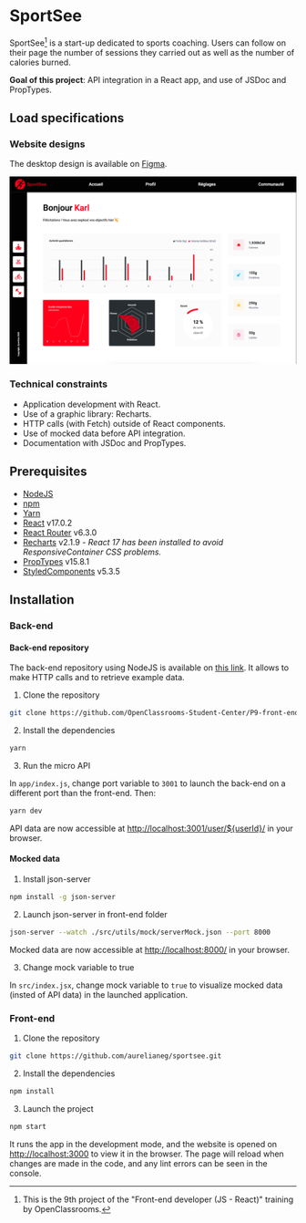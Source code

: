 # SportSee

SportSee[^1] is a start-up dedicated to sports coaching. Users can follow on their page the number of sessions they carried out as well as the number of calories burned.

**Goal of this project**: API integration in a React app, and use of JSDoc and PropTypes.

## Load specifications

### Website designs

The desktop design is available on [Figma](https://www.figma.com/file/BMomGVZqLZb811mDMShpLu/UI-design-Sportify-FR).

![Design for the home page](./src/assets/design/homepage.png 'Design for the home page')

### Technical constraints

-  Application development with React.
-  Use of a graphic library: Recharts.
-  HTTP calls (with Fetch) outside of React components.
-  Use of mocked data before API integration.
-  Documentation with JSDoc and PropTypes.

## Prerequisites

-  [NodeJS](https://nodejs.org/en/)
-  [npm](https://www.npmjs.com/)
-  [Yarn](https://yarnpkg.com/)
-  [React](https://fr.reactjs.org/) v17.0.2
-  [React Router](https://reactrouter.com/) v6.3.0
-  [Recharts](https://recharts.org/en-US/) v2.1.9 - _React 17 has been installed to avoid ResponsiveContainer CSS problems._
-  [PropTypes](https://www.npmjs.com/package/prop-types) v15.8.1
-  [StyledComponents](https://www.npmjs.com/package/styled-components) v5.3.5

## Installation

### Back-end

#### Back-end repository

The back-end repository using NodeJS is available on [this link](https://github.com/OpenClassrooms-Student-Center/P9-front-end-dashboard). It allows to make HTTP calls and to retrieve example data.

1. Clone the repository

```sh
git clone https://github.com/OpenClassrooms-Student-Center/P9-front-end-dashboard.git
```

2. Install the dependencies

```sh
yarn
```

3. Run the micro API

In `app/index.js`, change port variable to `3001` to launch the back-end on a different port than the front-end.
Then:

```sh
yarn dev
```

API data are now accessible at <http://localhost:3001/user/${userId}/> in your browser.

#### Mocked data

1. Install json-server

```sh
npm install -g json-server
```

2. Launch json-server in front-end folder

```sh
json-server --watch ./src/utils/mock/serverMock.json --port 8000
```

Mocked data are now accessible at <http://localhost:8000/> in your browser.

3. Change mock variable to true

In `src/index.jsx`, change mock variable to `true` to visualize mocked data (insted of API data) in the launched application.

### Front-end

1. Clone the repository

```sh
git clone https://github.com/aurelianeg/sportsee.git
```

2. Install the dependencies

```sh
npm install
```

3. Launch the project

```sh
npm start
```

It runs the app in the development mode, and the website is opened on [http://localhost:3000](http://localhost:3000) to view it in the browser. The page will reload when changes are made in the code, and any lint errors can be seen in the console.

[^1]: This is the 9th project of the "Front-end developer (JS - React)" training by OpenClassrooms.
